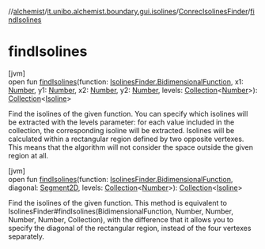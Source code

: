 //[alchemist](../../../index.md)/[it.unibo.alchemist.boundary.gui.isolines](../index.md)/[ConrecIsolinesFinder](index.md)/[findIsolines](find-isolines.md)

# findIsolines

[jvm]\
open fun [findIsolines](find-isolines.md)(function: [IsolinesFinder.BidimensionalFunction](../-isolines-finder/-bidimensional-function/index.md), x1: [Number](https://docs.oracle.com/javase/8/docs/api/java/lang/Number.html), y1: [Number](https://docs.oracle.com/javase/8/docs/api/java/lang/Number.html), x2: [Number](https://docs.oracle.com/javase/8/docs/api/java/lang/Number.html), y2: [Number](https://docs.oracle.com/javase/8/docs/api/java/lang/Number.html), levels: [Collection](https://docs.oracle.com/javase/8/docs/api/java/util/Collection.html)<[Number](https://docs.oracle.com/javase/8/docs/api/java/lang/Number.html)>): [Collection](https://docs.oracle.com/javase/8/docs/api/java/util/Collection.html)<[Isoline](../-isoline/index.md)>

Find the isolines of the given function. You can specify which isolines will be extracted with the levels parameter: for each value included in the collection, the corresponding isoline will be extracted. Isolines will be calculated within a rectangular region defined by two opposite vertexes. This means that the algorithm will not consider the space outside the given region at all.

[jvm]\
open fun [findIsolines](find-isolines.md)(function: [IsolinesFinder.BidimensionalFunction](../-isolines-finder/-bidimensional-function/index.md), diagonal: [Segment2D](../-segment2-d/index.md), levels: [Collection](https://docs.oracle.com/javase/8/docs/api/java/util/Collection.html)<[Number](https://docs.oracle.com/javase/8/docs/api/java/lang/Number.html)>): [Collection](https://docs.oracle.com/javase/8/docs/api/java/util/Collection.html)<[Isoline](../-isoline/index.md)>

Find the isolines of the given function. This method is equivalent to IsolinesFinder#findIsolines(BidimensionalFunction, Number, Number, Number, Number, Collection), with the difference that it allows you to specify the diagonal of the rectangular region, instead of the four vertexes separately.
